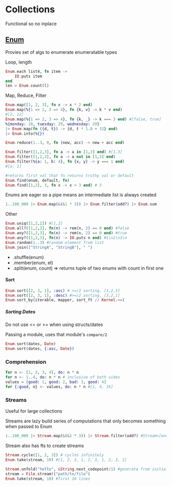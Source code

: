 # Collections

Functional so no inplace

## [Enum](https://hexdocs.pm/elixir/Enum.html)

Provies set of algs to enumerate enumeratable types

Loop, length

```elixir
Enum.each list4, fn item ->
	IO.puts item
end
len = Enum.count(l)
```

Map, Reduce, Filter

```elixir
Enum.map([1, 2, 3], fn x -> x * 2 end)
Enum.map(%{1 => 2, 3 => 4}, fn {k, v} -> k * v end)
#[2, 12]
Enum.map(%{1 => 2, 3 => 4}, fn {k, _} -> k === 3 end) #[false, true]
%{monday: 28, tuesday: 29, wednesday: 29}
|> Enum.map(fn ({d, t}) -> {d, t * 1.8 + 32} end)
|> Enum.into(%{})

Enum.reduce(1..3, 0, fn (new, acc) -> new + acc end)

Enum.filter([1,2,3], fn a -> a in [1,3] end) #[1,3]
Enum.filter([1,2,3], fn a -> a not in [1,3] end)
Enum.filter(%{a: 1, b: 4}, fn {x, y} -> y === 1 end)
#[a: 1]

#returns first val that fn returns truthy val or default
Enum.find(enum, default, fn)
Enum.find([1,2], 3, fn x -> x > 3 end) # 3
```

Enums are eager so a pipe means an intermediate list is always created

```elixir
1..100_000 |> Enum.map(&(&1 * 3)) |> Enum.filter(odd?) |> Enum.sum
```

Other

```elixir
Enum.uniq([1,2,2]) #[1,2]
Enum.all?([1,2,3], fn(n) -> rem(n, 2) == 0 end) #false
Enum.any?([1,2,3], fn(n) -> rem(n, 2) == 0 end) #true
Enum.any?([1,2,3], fn(n) -> IO.puts n end) #1\n2\n3\n
Enum.random(1..3) #random element from list
Enum.join(["StringA", "StringB"], " ")
```

- .shuffle(enum)
- .member(enum, el)
- .split(enum, count) => returns tuple of two enums with count in first one

#### Sort

```elixir
Enum.sort([2, 3, 1], :asc) # <=/2 sorting, [1,2,3]
Enum.sort([2, 3, 1], :desc) #>=/2 sorting, [3,2,1]
Enum.sort_by(iterable, mapper, sort_ft // Kernel.<=)
```

##### Sorting Dates

Do not use <= or >= when using structs/dates

Passing a module, uses that module's `compare/2` 

```elixir
Enum.sort(dates, Date)
Enum.sort(dates, {:asc, Date})
```

### Comprehension

```elixir
for n <- [1, 2, 3, 4], do: n * n
for n <- 1..4, do: n * n # inclusive of both sides
values = [good: 1, good: 2, bad: 3, good: 4]
for {:good, n} <- values, do: n * n #[1, 4, 16]
```

### Streams

Useful for large collections

Streams are lazy build series of computations that only becomes something when passed to Enum

```elixir
1..100_000 |> Stream.map(&(&1 * 3)) |> Stream.filter(odd?) #Stream<[enum: 1..100000, funs: [...]]>
```

Stream also has fts to create streams

```elixir
Stream.cycle([1, 2, 3]) # cycles infinitely
Enum.take(stream, 10) #[1, 2, 3, 1, 2, 3, 1, 2, 3, 1]

Stream.unfold("hełło", &String.next_codepoint/1) #generate from initial val
stream = File.stream!("path/to/file")
Enum.take(stream, 10) #first 10 lines
```

